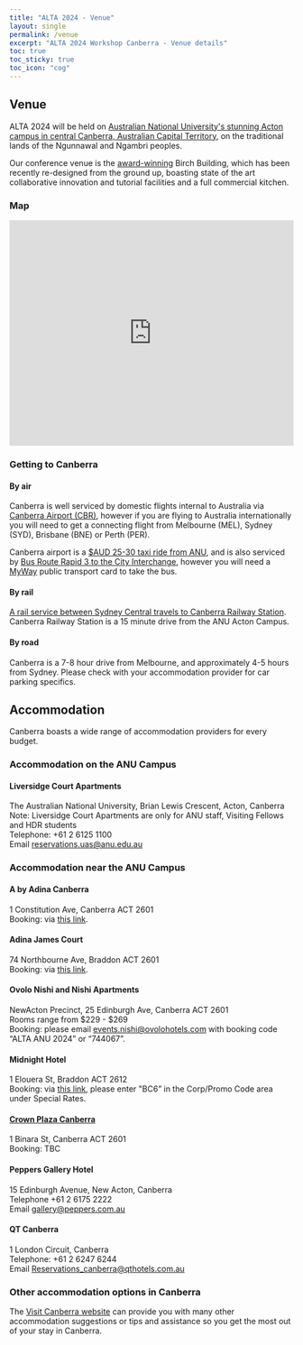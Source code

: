 ```yaml
---
title: "ALTA 2024 - Venue"
layout: single
permalink: /venue
excerpt: "ALTA 2024 Workshop Canberra - Venue details"
toc: true
toc_sticky: true
toc_icon: "cog"
---
```


## Venue

ALTA 2024 will be held on [Australian National University's stunning Acton campus in central Canberra, Australian Capital Territory](https://www.anu.edu.au/about/campuses-facilities/acton-campus), on the traditional lands of the Ngunnawal and Ngambri peoples. 

Our conference venue is the [award-winning](https://www.hassellstudio.com/news-event/anu-birch-wins-australian-architecture-awards-for-education-and-heritage) Birch Building, which has been recently re-designed from the ground up, boasting state of the art collaborative innovation and tutorial facilities and a full commercial kitchen. 

### Map 

<iframe src="https://www.google.com/maps/embed?pb=!1m18!1m12!1m3!1d13029.147037942896!2d149.1097112278821!3d-35.27399597272134!2m3!1f0!2f0!3f0!3m2!1i1024!2i768!4f13.1!3m3!1m2!1s0x6b164d5b1f459b2d%3A0x6ea6a696a4578cef!2s35%20Science%20Rd%2C%20Acton%20ACT%202601!5e0!3m2!1sen!2sau!4v1712750627138!5m2!1sen!2sau" width="100%" height="400px" style="border:0;" allowfullscreen="" loading="lazy" referrerpolicy="no-referrer-when-downgrade"></iframe>

### Getting to Canberra

#### By air

Canberra is well serviced by domestic flights internal to Australia via [Canberra Airport (CBR)](https://www.canberraairport.com.au/), however if you are flying to Australia internationally you will need to get a connecting flight from Melbourne (MEL), Sydney (SYD), Brisbane (BNE) or Perth (PER). 

Canberra airport is a [$AUD 25-30 taxi ride from ANU](https://www.canberraairport.com.au/transport/taxis), and is also serviced by [Bus Route Rapid 3 to the City Interchange](https://www.canberraairport.com.au/transport/public-transport-and-shuttle-services), however you will need a [MyWay](https://www.transport.act.gov.au/tickets-and-myway) public transport card to take the bus. 

#### By rail 

[A rail service between Sydney Central travels to Canberra Railway Station](https://transportnsw.info/stop?q=10155022#/). Canberra Railway Station is a 15 minute drive from the ANU Acton Campus. 

#### By road 

Canberra is a 7-8 hour drive from Melbourne, and approximately 4-5 hours from Sydney. Please check with your accommodation provider for car parking specifics. 

## Accommodation 

Canberra boasts a wide range of accommodation providers for every budget. 

### Accommodation on the ANU Campus

#### Liversidge Court Apartments
The Australian National University, Brian Lewis Crescent, Acton, Canberra  
Note: Liversidge Court Apartments are only for ANU staff, Visiting Fellows and HDR students  
Telephone: +61 2 6125 1100  
Email reservations.uas@anu.edu.au

### Accommodation near the ANU Campus

#### A by Adina Canberra

1 Constitution Ave, Canberra ACT 2601  
Booking: via [this link](https://reservations.tfehotels.com/?adult=1&arrive=2024-12-02&chain=14687&child=0&config=CORPNP_SBE&configcode=CORPNP_SBE&currency=AUD&depart=2024-12-04&hotel=31228&level=hotel&locale=en-US&productcurrency=AUD&promo=ALTAWORKSHOP1224&rooms=1&theme=ABASBE&themecode=ABASBE).

#### Adina James Court

74 Northbourne Ave, Braddon ACT 2601  
Booking: via [this link](https://reservations.tfehotels.com/?adult=1&arrive=2024-12-02&chain=14687&child=0&config=CORPNP_SBE&configcode=CORPNP_SBE&currency=AUD&depart=2024-12-04&hotel=58450&level=hotel&locale=en-US&productcurrency=AUD&promo=ALTAWORKSHOP1224&rooms=1&theme=ADISBE&themecode=ADISBE).

#### Ovolo Nishi and Nishi Apartments

NewActon Precinct, 25 Edinburgh Ave, Canberra ACT 2601  
Rooms range from $229 - $269  
Booking: please email events.nishi@ovolohotels.com with booking code “ALTA ANU 2024” or “744067”.

#### Midnight Hotel

1 Elouera St, Braddon ACT 2612  
Booking: via [this link](https://www.marriott.com/en-us/hotels/cbrak-midnight-hotel-autograph-collection/overview/), please enter "BC6” in the Corp/Promo Code area under Special Rates.

#### [Crown Plaza Canberra](https://canberra.crowneplaza.com/)

1 Binara St, Canberra ACT 2601  
Booking: TBC

#### Peppers Gallery Hotel

15 Edinburgh Avenue, New Acton, Canberra  
Telephone +61 2 6175 2222  
Email gallery@peppers.com.au

#### QT Canberra

1 London Circuit, Canberra  
Telephone: +61 2 6247 6244  
Email Reservations_canberra@qthotels.com.au


### Other accommodation options in Canberra

The [Visit Canberra website](http://visitcanberra.com.au/accommodation/find) can provide you with many other accommodation suggestions or tips and assistance so you get the most out of your stay in Canberra.

